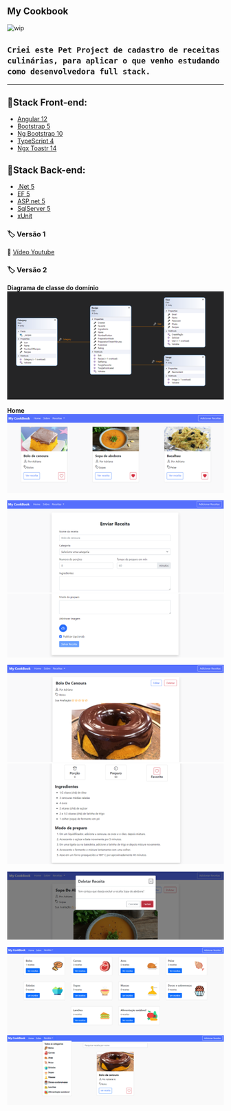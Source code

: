 ## **My Cookbook**

![wip](https://camo.githubusercontent.com/a646be419b04e4d0f790613e408d79f991476fab/68747470733a2f2f696d672e736869656c64732e696f2f62616467652f73746162696c6974792d776f726b5f696e5f70726f67726573732d6c69676874677265792e737667)

## `Criei este Pet Project de cadastro de receitas culinárias, para aplicar o que venho estudando como desenvolvedora full stack.`

---

## 📌**Stack Front-end:**

- [Angular 12](https://angular.io/)
- [Bootstrap 5](https://getbootstrap.com/)
- [Ng Bootstrap 10](https://ng-bootstrap.github.io/#/home)
- [TypeScript 4](https://www.typescriptlang.org/)
- [Ngx Toastr 14](https://github.com/scttcper/ngx-toastr)

## 📌**Stack Back-end:**

- [.Net 5](https://dotnet.microsoft.com/)
- [EF 5](https://github.com/dotnet/efcore)
- [ASP.net 5](https://dotnet.microsoft.com/apps/aspnet)
- [SqlServer 5](https://www.microsoft.com/pt-br/sql-server/sql-server-2019)
- [xUnit](https://xunit.net/)

### 🏷️ **Versão 1**

🎥 [Vídeo Youtube ](https://www.youtube.com/watch?v=3E-1YAEN120&t=1s)

### 🏷️ **Versão 2**

**Diagrama de classe do domínio**
![home](src/front-end/src/assets/diagrama-de-classe.png)

**Home**
![home](src/front-end/src/assets/home.png)

![create](src/front-end/src/assets/create-recipe-1.png)
![create](src/front-end/src/assets/create-recipe-2.png)

![details](src/front-end/src/assets/details-recipe-1.png)
![details](src/front-end/src/assets/details-recipe-2.png)

![delete](src/front-end/src/assets/delete-recipe.png)

![categories](src/front-end/src/assets/categories.png)
![dropdown-categories](src/front-end/src/assets/dropdown-categories.png)
